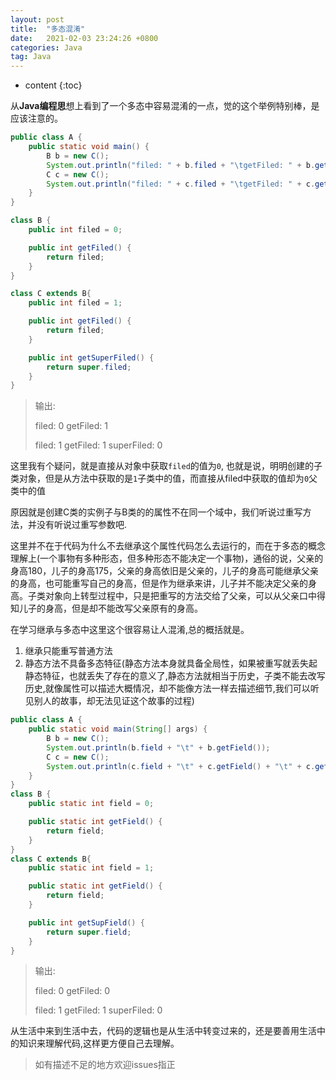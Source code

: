 ```yaml
---
layout: post
title:  "多态混淆"
date:   2021-02-03 23:24:26 +0800
categories: Java
tag: Java
---
```


* content
{:toc}

从**Java编程思**想上看到了一个多态中容易混淆的一点，觉的这个举例特别棒，是应该注意的。

```java
public class A {
    public static void main() {
        B b = new C();
        System.out.println("filed: " + b.filed + "\tgetFiled: " + b.getFiled());
        C c = new C();
        System.out.println("filed: " + c.filed + "\tgetFiled: " + c.getFiled() + "\tsuperFiled: " + c.getSuperFiled());
    }
}

class B {
    public int filed = 0;

    public int getFiled() {
        return filed;
    }
}

class C extends B{
    public int filed = 1;

    public int getFiled() {
        return filed;
    }

    public int getSuperFiled() {
        return super.filed;
    }
}
```

> 输出:
>
> filed: 0 getFiled: 1
>
> filed: 1 getFiled: 1 superFiled: 0

这里我有个疑问，就是直接从对象中获取`filed`的值为`0`, 也就是说，明明创建的子类对象，但是从方法中获取的是`1`子类中的值，而直接从filed中获取的值却为`0`父类中的值

原因就是创建C类的实例子与B类的的属性不在同一个域中，我们听说过重写方法，并没有听说过重写参数吧.

这里并不在于代码为什么不去继承这个属性代码怎么去运行的，而在于多态的概念理解上(一个事物有多种形态，但多种形态不能决定一个事物)，通俗的说，父亲的身高180，儿子的身高175，父亲的身高依旧是父亲的，儿子的身高可能继承父亲的身高，也可能重写自己的身高，但是作为继承来讲，儿子并不能决定父亲的身高。子类对象向上转型过程中，只是把重写的方法交给了父亲，可以从父亲口中得知儿子的身高，但是却不能改写父亲原有的身高。

在学习继承与多态中这里这个很容易让人混淆,总的概括就是。

1. 继承只能重写普通方法
2. 静态方法不具备多态特征(静态方法本身就具备全局性，如果被重写就丢失起静态特征，也就丢失了存在的意义了,静态方法就相当于历史，子类不能去改写历史,就像属性可以描述大概情况，却不能像方法一样去描述细节,我们可以听见别人的故事，却无法见证这个故事的过程)

```java
public class A {
    public static void main(String[] args) {
        B b = new C();
        System.out.println(b.field + "\t" + b.getField());
        C c = new C();
        System.out.println(c.field + "\t" + c.getField() + "\t" + c.getSupField());
    }
}
class B {
    public static int field = 0;

    public static int getField() {
        return field;
    }
}
class C extends B{
    public static int field = 1;

    public static int getField() {
        return field;
    }

    public int getSupField() {
        return super.field;
    }
}
```

> 输出:
>
> filed: 0 getFiled: 0
>
> filed: 1 getFiled: 1 superFiled: 0

从生活中来到生活中去，代码的逻辑也是从生活中转变过来的，还是要善用生活中的知识来理解代码,这样更方便自己去理解。

> 如有描述不足的地方欢迎issues指正